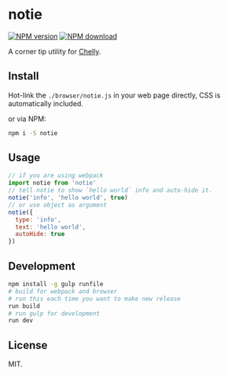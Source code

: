 # notie

[![NPM version](https://img.shields.io/npm/v/notie.svg?style=flat-square)](https://www.npmjs.com/package/notie)
[![NPM download](https://img.shields.io/npm/dm/notie.svg?style=flat-square)](https://www.npmjs.com/package/notie)

A corner tip utility for [Chelly](https://github.com/egoist/chelly).

## Install

Hot-link the `./browser/notie.js` in your web page directly, CSS is automatically included.

or via NPM:

```bash
npm i -S notie
```

## Usage

```javascript
// if you are using webpack
import notie from 'notie'
// tell notie to show `hello world` info and auto-hide it.
notie('info', 'hello world', true)
// or use object as argument
notie({
  type: 'info',
  text: 'hello world',
  autoHide: true
})
```

## Development

```bash
npm install -g gulp runfile
# build for webpack and browser
# run this each time you want to make new release
run build
# run gulp for development
run dev
```

## License

MIT.
